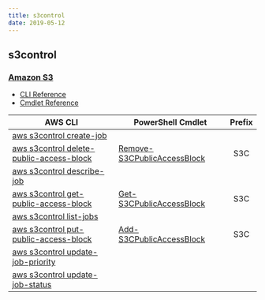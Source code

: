 ```yaml
---
title: s3control
date: 2019-05-12
---
```


## s3control

### [Amazon S3](https://aws.amazon.com/s3/)

* [CLI Reference](https://docs.aws.amazon.com/cli/latest/reference/s3control/index.html)
* [Cmdlet Reference](https://docs.aws.amazon.com/powershell/latest/reference/items/Amazon_S3_Control_cmdlets.html)

|AWS CLI|PowerShell Cmdlet|Prefix|
|----|----|:--:|
|[aws s3control create-job](https://docs.aws.amazon.com/cli/latest/reference/s3control/create-job.html)|||
|[aws s3control delete-public-access-block](https://docs.aws.amazon.com/cli/latest/reference/s3control/delete-public-access-block.html)|[Remove-S3CPublicAccessBlock](https://docs.aws.amazon.com/powershell/latest/reference/items/Remove-S3CPublicAccessBlock.html)|S3C|
|[aws s3control describe-job](https://docs.aws.amazon.com/cli/latest/reference/s3control/describe-job.html)|||
|[aws s3control get-public-access-block](https://docs.aws.amazon.com/cli/latest/reference/s3control/get-public-access-block.html)|[Get-S3CPublicAccessBlock](https://docs.aws.amazon.com/powershell/latest/reference/items/Get-S3CPublicAccessBlock.html)|S3C|
|[aws s3control list-jobs](https://docs.aws.amazon.com/cli/latest/reference/s3control/list-jobs.html)|||
|[aws s3control put-public-access-block](https://docs.aws.amazon.com/cli/latest/reference/s3control/put-public-access-block.html)|[Add-S3CPublicAccessBlock](https://docs.aws.amazon.com/powershell/latest/reference/items/Add-S3CPublicAccessBlock.html)|S3C|
|[aws s3control update-job-priority](https://docs.aws.amazon.com/cli/latest/reference/s3control/update-job-priority.html)|||
|[aws s3control update-job-status](https://docs.aws.amazon.com/cli/latest/reference/s3control/update-job-status.html)|||

